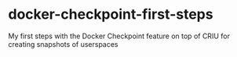# docker-checkpoint-first-steps
My first steps with the Docker Checkpoint feature on top of CRIU for creating snapshots of userspaces
